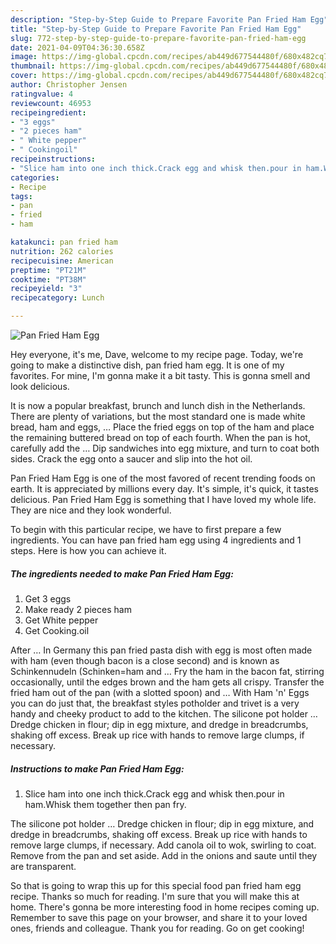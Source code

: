 ```yaml
---
description: "Step-by-Step Guide to Prepare Favorite Pan Fried Ham Egg"
title: "Step-by-Step Guide to Prepare Favorite Pan Fried Ham Egg"
slug: 772-step-by-step-guide-to-prepare-favorite-pan-fried-ham-egg
date: 2021-04-09T04:36:30.658Z
image: https://img-global.cpcdn.com/recipes/ab449d677544480f/680x482cq70/pan-fried-ham-egg-recipe-main-photo.jpg
thumbnail: https://img-global.cpcdn.com/recipes/ab449d677544480f/680x482cq70/pan-fried-ham-egg-recipe-main-photo.jpg
cover: https://img-global.cpcdn.com/recipes/ab449d677544480f/680x482cq70/pan-fried-ham-egg-recipe-main-photo.jpg
author: Christopher Jensen
ratingvalue: 4
reviewcount: 46953
recipeingredient:
- "3 eggs"
- "2 pieces ham"
- " White pepper"
- " Cookingoil"
recipeinstructions:
- "Slice ham into one inch thick.Crack egg and whisk then.pour in ham.Whisk them together then pan fry."
categories:
- Recipe
tags:
- pan
- fried
- ham

katakunci: pan fried ham 
nutrition: 262 calories
recipecuisine: American
preptime: "PT21M"
cooktime: "PT38M"
recipeyield: "3"
recipecategory: Lunch

---
```



![Pan Fried Ham Egg](https://img-global.cpcdn.com/recipes/ab449d677544480f/680x482cq70/pan-fried-ham-egg-recipe-main-photo.jpg)

Hey everyone, it's me, Dave, welcome to my recipe page. Today, we're going to make a distinctive dish, pan fried ham egg. It is one of my favorites. For mine, I'm gonna make it a bit tasty. This is gonna smell and look delicious.

It is now a popular breakfast, brunch and lunch dish in the Netherlands. There are plenty of variations, but the most standard one is made white bread, ham and eggs, … Place the fried eggs on top of the ham and place the remaining buttered bread on top of each fourth. When the pan is hot, carefully add the … Dip sandwiches into egg mixture, and turn to coat both sides. Crack the egg onto a saucer and slip into the hot oil.

Pan Fried Ham Egg is one of the most favored of recent trending foods on earth. It is appreciated by millions every day. It's simple, it's quick, it tastes delicious. Pan Fried Ham Egg is something that I have loved my whole life. They are nice and they look wonderful.


To begin with this particular recipe, we have to first prepare a few ingredients. You can have pan fried ham egg using 4 ingredients and 1 steps. Here is how you can achieve it.

<!--inarticleads1-->

##### The ingredients needed to make Pan Fried Ham Egg:

1. Get 3 eggs
1. Make ready 2 pieces ham
1. Get  White pepper
1. Get  Cooking.oil


After … In Germany this pan fried pasta dish with egg is most often made with ham (even though bacon is a close second) and is known as Schinkennudeln (Schinken=ham and … Fry the ham in the bacon fat, stirring occasionally, until the edges brown and the ham gets all crispy. Transfer the fried ham out of the pan (with a slotted spoon) and … With Ham &#39;n&#39; Eggs you can do just that, the breakfast styles potholder and trivet is a very handy and cheeky product to add to the kitchen. The silicone pot holder … Dredge chicken in flour; dip in egg mixture, and dredge in breadcrumbs, shaking off excess. Break up rice with hands to remove large clumps, if necessary. 

<!--inarticleads2-->

##### Instructions to make Pan Fried Ham Egg:

1. Slice ham into one inch thick.Crack egg and whisk then.pour in ham.Whisk them together then pan fry.


The silicone pot holder … Dredge chicken in flour; dip in egg mixture, and dredge in breadcrumbs, shaking off excess. Break up rice with hands to remove large clumps, if necessary. Add canola oil to wok, swirling to coat. Remove from the pan and set aside. Add in the onions and saute until they are transparent. 

So that is going to wrap this up for this special food pan fried ham egg recipe. Thanks so much for reading. I'm sure that you will make this at home. There's gonna be more interesting food in home recipes coming up. Remember to save this page on your browser, and share it to your loved ones, friends and colleague. Thank you for reading. Go on get cooking!
